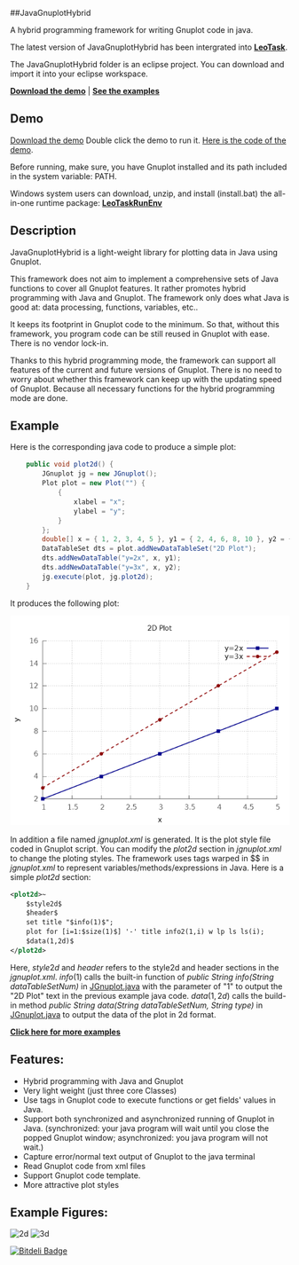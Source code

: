 ##JavaGnuplotHybrid

A hybrid programming framework for writing Gnuplot code in java.

The latest version of JavaGnuplotHybrid has been intergrated into [**LeoTask**](https://github.com/mleoking/LeoTask).

The JavaGnuplotHybrid folder is an eclipse project. You can download and import it into your eclipse workspace.

[**Download the demo**](javagnuplothybrid/demo/javagnuplothybrid.jar?raw=true) | [**See the examples**](javagnuplothybrid/doc/examples.md)

## Demo

[Download the demo](javagnuplothybrid/demo/javagnuplothybrid.jar?raw=true) Double click the demo to run it. [Here is the code of the demo](javagnuplothybrid/src/org/leores/demo/JGnuplotDemo.java).

Before running, make sure, you have Gnuplot installed and its path included in the system variable: PATH.

Windows system users can download, unzip, and install (install.bat) the all-in-one runtime package: [**LeoTaskRunEnv**](https://github.com/mleoking/LeoTaskApp/releases/download/v1.0.0/LeoTaskRunEnv.zip)

## Description

JavaGnuplotHybrid is a light-weight library for plotting data in Java using Gnuplot.

This framework does not aim to implement a comprehensive sets of Java functions to cover all Gnuplot features. It rather promotes hybrid programming with Java and Gnuplot. The framework only does what Java is good at: data processing, functions, variables, etc..

It keeps its footprint in Gnuplot code to the minimum. So that, without this framework, you program code can be still reused in Gnuplot with ease. There is no vendor lock-in.

Thanks to this hybrid programming mode, the framework can support all features of the current and future versions of Gnuplot. There is no need to worry about whether this framework can keep up with the updating speed of Gnuplot. Because all necessary functions for the hybrid programming mode are done.

## Example

Here is the corresponding java code to produce a simple plot:

```java
	public void plot2d() {
		JGnuplot jg = new JGnuplot();
		Plot plot = new Plot("") {
			{
				xlabel = "x";
				ylabel = "y";
			}
		};
		double[] x = { 1, 2, 3, 4, 5 }, y1 = { 2, 4, 6, 8, 10 }, y2 = { 3, 6, 9, 12, 15 };
		DataTableSet dts = plot.addNewDataTableSet("2D Plot");
		dts.addNewDataTable("y=2x", x, y1);
		dts.addNewDataTable("y=3x", x, y2);
		jg.execute(plot, jg.plot2d);
	}
```	
It produces the following plot:

![2D Plot](javagnuplothybrid/doc/plot2d.png)

In addition a file named _jgnuplot.xml_ is generated. It is the plot style file coded in Gnuplot script. You can modify the _plot2d_ section in _jgnuplot.xml_ to change the ploting styles. The framework uses tags warped in $$ in _jgnuplot.xml_ to represent variables/methods/expressions in Java. Here is a simple _plot2d_ section:

```xml
<plot2d>~
    $style2d$
    $header$ 
    set title "$info(1)$";
    plot for [i=1:$size(1)$] '-' title info2(1,i) w lp ls ls(i);
    $data(1,2d)$
</plot2d>
```
Here, $style2d$ and $header$ refers to the style2d and header sections in the _jgnuplot.xml_. $info(1)$ calls the built-in function of _public String info(String dataTableSetNum)_ in [JGnuplot.java](javagnuplothybrid/src/org/leores/plot/JGnuplot.java) with the parameter of "1" to output the "2D Plot" text in the previous example java code. $data(1,2d)$ calls the build-in method _public String data(String dataTableSetNum, String type)_ in [JGnuplot.java](javagnuplothybrid/src/org/leores/plot/JGnuplot.java) to output the data of the plot in 2d format.

[**Click here for more examples**](javagnuplothybrid/doc/examples.md)

## Features:

* Hybrid programming with Java and Gnuplot
* Very light weight (just three core Classes)
* Use tags in Gnuplot code to execute functions or get fields' values in Java.
* Support both synchronized and asynchronized running of Gnuplot in Java. (synchronized: your java program will wait until you close the popped Gnuplot window; asynchronized: you java program will not wait.)
* Capture error/normal text output of Gnuplot to the java terminal
* Read Gnuplot code from xml files
* Support Gnuplot code template.
* More attractive plot styles

## Example Figures:

![2d](https://upload.wikimedia.org/wikipedia/commons/3/34/A_typical_2d_plot_produced_using_JavaGnuplotHybrid.png)
![3d](https://upload.wikimedia.org/wikipedia/commons/c/cd/A_typical_3d_plot_produced_using_JavaGnuplotHybrid.png)




[![Bitdeli Badge](https://d2weczhvl823v0.cloudfront.net/mleoking/javagnuplothybrid/trend.png)](https://bitdeli.com/free "Bitdeli Badge")

